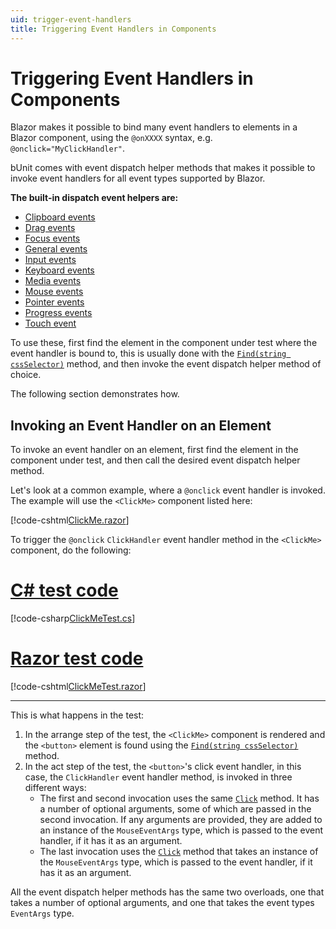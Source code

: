 ```yaml
---
uid: trigger-event-handlers
title: Triggering Event Handlers in Components
---
```


# Triggering Event Handlers in Components

Blazor makes it possible to bind many event handlers to elements in a Blazor component, using the `@onXXXX` syntax, e.g. `@onclick="MyClickHandler"`. 

bUnit comes with event dispatch helper methods that makes it possible to invoke event handlers for all event types supported by Blazor.

**The built-in dispatch event helpers are:**

- [Clipboard events](xref:Bunit.ClipboardEventDispatchExtensions)
- [Drag events](xref:Bunit.DragEventDispatchExtensions)
- [Focus events](xref:Bunit.FocusEventDispatchExtensions)
- [General events](xref:Bunit.GeneralEventDispatchExtensions)
- [Input events](xref:Bunit.InputEventDispatchExtensions)
- [Keyboard events](xref:Bunit.KeyboardEventDispatchExtensions)
- [Media events](xref:Bunit.MediaEventDispatchExtensions)
- [Mouse events](xref:Bunit.MouseEventDispatchExtensions)
- [Pointer events](xref:Bunit.PointerEventDispatchExtensions)
- [Progress events](xref:Bunit.ProgressEventDispatchExtensions)
- [Touch event](xref:Bunit.TouchEventDispatchExtensions)

To use these, first find the element in the component under test where the event handler is bound to, this is usually done with the [`Find(string cssSelector)`](xref:Bunit.RenderedFragmentExtensions.Find(Bunit.IRenderedFragment,System.String)) method, and then invoke the event dispatch helper method of choice. 

The following section demonstrates how.

## Invoking an Event Handler on an Element

To invoke an event handler on an element, first find the element in the component under test, and then call the desired event dispatch helper method.

Let's look at a common example, where a `@onclick` event handler is invoked. The example will use the `<ClickMe>` component listed here:

[!code-cshtml[ClickMe.razor](../../../samples/components/ClickMe.razor)]

To trigger the `@onclick` `ClickHandler` event handler method in the `<ClickMe>` component, do the following:

# [C# test code](#tab/csharp)

[!code-csharp[ClickMeTest.cs](../../../samples/tests/xunit/ClickMeTest.cs?range=12-23&highlight=7-9)]

# [Razor test code](#tab/razor)

[!code-cshtml[ClickMeTest.razor](../../../samples/tests/razor/ClickMeTest.razor?highlight=17-19)]

***

This is what happens in the test:

1. In the arrange step of the test, the `<ClickMe>` component is rendered and the `<button>` element is found using the [`Find(string cssSelector)`](xref:Bunit.RenderedFragmentExtensions.Find(Bunit.IRenderedFragment,System.String)) method.
2. In the act step of the test, the `<button>`'s click event handler, in this case, the `ClickHandler` event handler method, is invoked in three different ways:
   - The first and second invocation uses the same [`Click`](xref:Bunit.MouseEventDispatchExtensions.Click(AngleSharp.Dom.IElement,System.Int64,System.Double,System.Double,System.Double,System.Double,System.Int64,System.Int64,System.Boolean,System.Boolean,System.Boolean,System.Boolean,System.String)) method. It has a number of optional arguments, some of which are passed in the second invocation. If any arguments are provided, they are added to an instance of the `MouseEventArgs` type, which is passed to the event handler, if it has it as an argument. 
   - The last invocation uses the [`Click`](xref:Bunit.MouseEventDispatchExtensions.Click(AngleSharp.Dom.IElement,Microsoft.AspNetCore.Components.Web.MouseEventArgs)) method that takes an instance of the `MouseEventArgs` type, which is passed to the event handler, if it has it as an argument.

All the event dispatch helper methods has the same two overloads, one that takes a number of optional arguments, and one that takes the event types `EventArgs` type.
